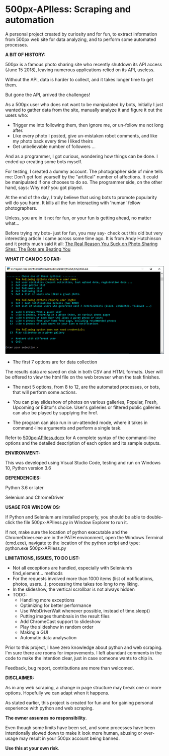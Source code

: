# 500px-APIless: Scraping and automation
A personal project created by curiosity and for fun, to extract information from 500px web site for data analyzing, and to perform some automated processes.


**A BIT OF HISTORY:**

500px is a famous photo sharing site who recently shutdown its API access (June 15 2018), leaving numerous applications relied on its API, useless.

Without the API, data is harder to collect, and it takes longer time to get them.

But gone the API, arrived the challenges!


As a 500px user who does not want to be manipulated by bots, Initially I just wanted to gather data from the site, manually analyze it and figure it out the users who: 
 - Trigger me into following them, then ignore me, or un-follow me not long after.
 - Like every photo I posted, give un-mistaken robot comments, and like my photo back every time I liked theirs
 - Get unbelievable number of followers
 ...
 
And as a programmer, I got curious, wondering how things can be done. I ended up creating some bots myself.

For testing, I created a dummy account. 
The photographer side of mine tells me: Don't get fool yourself by the "artifical" number of affections. It could be manipulated if one chooses to do so.
The programmer side, on the other hand, says: Why not? you got played. 

At the end of the day, I truly believe that using bots to promote popularity will do you harm. It kills all the fun interacting with 'human' fellow photographers.

Unless, you are in it not for fun, or your fun is getting ahead, no matter what...

Before trying my bots- just for fun, you may say- check out this old but very interesting article I came across some time ago. 
It is from  Andy Hutchinson and it pretty much said it all:
 [The Real Reason You Suck on Photo Sharing Sites: The Bots are Beating You](https://petapixel.com/2017/02/27/real-reason-suck-photo-sharing-sites-bots-beating/) 


**WHAT IT CAN DO SO FAR:**

![Main menu](/MainMenu.JPG)

- The first 7 options are for data collection

The results data are saved on disk in both CSV and HTML formats. User will be offered to view the html file on the web browser when the task finishes.


- The next 5 options, from 8 to 12, are the automated processes, or bots, that will perform some actions.

- You can play slideshow of photos on various galleries, Popular, Fresh, Upcoming or Editor's choice.  User's galleries or filtered public galleries can also be played by supplying the href.

- The program can also run in un-attended mode, where it takes in command-line arguments and perform a single task. 

Refer to [500px-APIless.docx](/500px-APIless.docx) for A complete syntax of the command-line options and the detailed description of each option and its sample outputs.



**ENVIRONMENT:**

This was developed using Visual Studio Code, testing and run on Windows 10, Python version 3.6





**DEPENDENCIES:**

Python 3.6 or later 

Selenium and ChromeDriver





**USAGE FOR WINDOW OS:**

If Python and Selenium are installed properly, you should be able to double-click the file 500px-APIless.py in Window Explorer to run it.

If not, make sure the location of python executable and the ChromeDriver.exe are in the PATH environment, open the Windows Terminal (cmd.exe), navigate to the location of the python script and type:
 python.exe 500px-APIless.py




**LIMITATIONS, ISSUES, TO DO LIST:**

- Not all exceptions are handled, especially with Selenium’s find_element… methods
- For the requests involved more than 1000 items (list of notifications, photos, users…), processing time takes too long to my liking. 
- In the slideshow, the vertical scrollbar is not always hidden 
- TODO: 
   - Handling more exceptions
   - Optimizing for better performance
   - Use WebDriverWait whenever possible, instead of time.sleep()
   - Putting images thumbnais in the result files
   - Add ChromeCast support to slideshow
   - Play the slideshow in random order
   - Making a GUI 
   - Automatic data analysation

Prior to this project, I have zero knowledge about python and web scraping. I'm sure there are rooms for improvements. 
I left abundant comments in the code to make the intention clear, just in case someone wants to chip in.

Feedback, bug report, contributions are more than welcomed.




**DISCLAIMER:**  

As in any web scraping, a change in page structure may break one or more options. Hopefully we can adapt when it happens. 

As stated earlier, this project is created for fun and for gaining personal experience with python and web scraping. 

**The owner assumes no responsibility**.

Even though some limits have been set, and some processes have been intentionally slowed down to make it look more human, 
abusing or over-usage may result in your 500px account being banned. 

**Use this at your own risk**.



